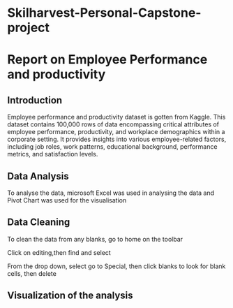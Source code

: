 # Skilharvest-Personal-Capstone-project

# Report on Employee Performance and productivity

## Introduction
Employee performance and productivity dataset is gotten from Kaggle. This dataset contains 100,000 rows of data encompassing critical attributes of employee performance, productivity, and workplace demographics within a corporate setting. It provides insights into various employee-related factors, including job roles, work patterns, educational background, performance metrics, and satisfaction levels.

## Data Analysis

To analyse the data, microsoft Excel was used in analysing the data and Pivot Chart was used for the visualisation

## Data Cleaning

To clean the data from any blanks, go to home on the toolbar

Click on editing,then find and select

From the drop down, select go to Special, then click blanks to look for blank cells, then delete

## Visualization of the analysis
